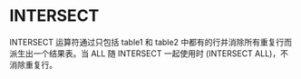 INTERSECT
===

INTERSECT 运算符通过只包括 table1 和 table2 中都有的行并消除所有重复行而派生出一个结果表。当 ALL 随 INTERSECT 一起使用时 (INTERSECT ALL)，不消除重复行。
